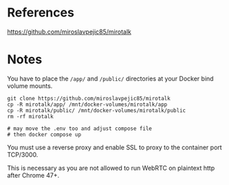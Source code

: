 # References

https://github.com/miroslavpejic85/mirotalk

# Notes

You have to place the `/app/` and `/public/` directories at your Docker bind volume mounts.

````
git clone https://github.com/miroslavpejic85/mirotalk
cp -R mirotalk/app/ /mnt/docker-volumes/mirotalk/app
cp -R mirotalk/public/ /mnt/docker-volumes/mirotalk/public
rm -rf mirotalk

# may move the .env too and adjust compose file
# then docker compose up
````

You must use a reverse proxy and enable SSL to proxy to the container port TCP/3000. 

This is necessary as you are not allowed to run WebRTC on plaintext http after Chrome 47+.
